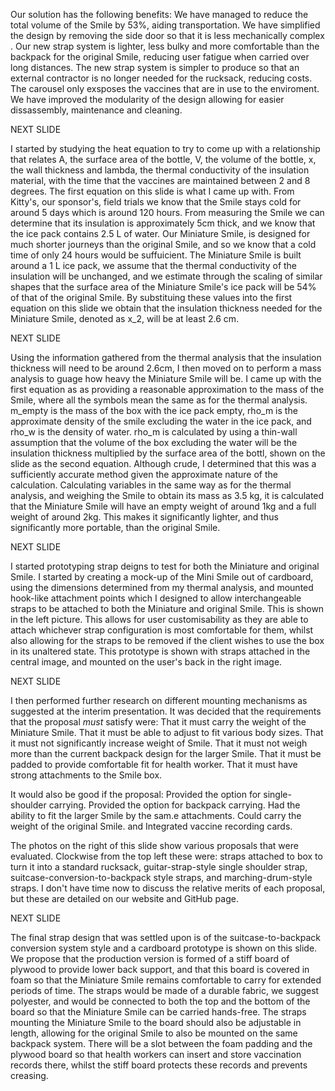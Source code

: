 Our solution has the following benefits:
We have managed to reduce the total volume of the Smile by 53%, aiding transportation​.
We have simplified the design by removing the side door so that it is less mechanically complex​.
Our new strap system is lighter, less bulky and more comfortable than the backpack for the original Smile, reducing user fatigue when carried over long distances.
The new strap system is simpler to produce so that an external contractor is no longer needed for the rucksack, reducing costs.
​The carousel only exsposes the vaccines that are in use to the enviroment​.
We have improved the modularity of the design allowing for easier dissassembly, maintenance and cleaning.

NEXT SLIDE

I started by studying the heat equation to try to come up with a relationship that relates A, the surface area of the bottle, V, the volume of the bottle, x, the wall thickness and lambda, the thermal conductivity of the insulation material, with the time that the vaccines are maintained between 2 and 8 degrees. The first equation on this slide is what I came up with. From Kitty's, our sponsor's, field trials we know that the Smile stays cold for around 5 days which is around 120 hours. From measuring the Smile we can determine that its insulation is approximately 5cm thick, and we know that the ice pack contains 2.5 L of water. Our Miniature Smile, is designed for much shorter journeys than the original Smile, and so we know that a cold time of only 24 hours would be suffuicient. The Miniature Smile is built around a 1 L ice pack, we assume that the thermal conductivity of the insulation will be unchanged, and we estimate through the scaling of similar shapes that the surface area of the Miniature Smile's ice pack will be 54% of that of the original Smile. By substituing these values into the first equation on this slide we obtain that the insulation thickness needed for the Miniature Smile, denoted as x_2, will be at least 2.6 cm.

NEXT SLIDE

Using the information gathered from the thermal analysis that the insulation thickness will need to be around 2.6cm, I then moved on to perform a mass analysis to guage how heavy the Miniature Smile will be. I came up with the first equation as as providing a reasonable approximation to the mass of the Smile, where all the symbols mean the same as for the thermal analysis. m_empty is the mass of the box with the ice pack empty, rho_m is the approximate density of the smile excluding the water in the ice pack, and rho_w is the density of water. rho_m is calculated by using a thin-wall assumption that the volume of the box excluding the water will be the insulation thickness multiplied by the surface area of the bottl, shown on the slide as the second equation. Although crude, I determined that this was a sufficiently accurate method given the approximate nature of the calculation. Calculating variables in the same way as for the thermal analysis, and weighing the Smile to obtain its mass as 3.5 kg, it is calculated that the Miniature Smile will have an empty weight of around 1kg and a full weight of around 2kg. This makes it significantly lighter, and thus significantly more portable, than the original Smile.

NEXT SLIDE

I started prototyping strap deigns to test for both the Miniature and original Smile. I started by creating a mock-up of the Mini Smile out of cardboard, using the dimensions determined from my thermal analysis, and mounted hook-like attachment points which I designed to allow interchangeable straps to be attached to both the Miniature and original Smile. This is shown in the left picture. This allows for user customisability as they are able to attach whichever strap configuration is most comfortable for them, whilst also allowing for the straps to be removed if the client wishes to use the box in its unaltered state. This prototype is shown with straps attached in the central image, and mounted on the user's back in the right image.

NEXT SLIDE

I then performed further research on different mounting mechanisms as suggested at the interim presentation. It was decided that the requirements that the proposal *must* satisfy were:
That it must carry the weight of the Miniature Smile.
That it must be able to adjust to fit various body sizes.​
That it must not significantly increase weight of Smile​.
That it must not weigh more than the current backpack design for the larger Smile​.
That it must be padded to provide comfortable fit for health worker​.
That it must have strong attachments to the Smile box​.

It would also be good if the proposal:
Provided the option for single-shoulder carrying​.
Provided the option for backpack carrying.​
Had the ability to fit the larger Smile by the sam.e attachments​.
Could carry the weight of the original Smile.
and Integrated vaccine recording cards.

The photos on the right of this slide show various proposals that were evaluated. Clockwise from the top left these were: straps attached to box to turn it into a standard rucksack, guitar-strap-style single shoulder strap, suitcase-conversion-to-backpack style straps, and marching-drum-style straps. I don't have time now to discuss the relative merits of each proposal, but these are detailed on our website and GitHub page.

NEXT SLIDE

The final strap design that was settled upon is of the suitcase-to-backpack conversion system style and a cardboard prototype is shown on this slide. We propose that the production version is formed of a stiff board of plywood to provide lower back support, and that this board is covered in foam so that the Miniature Smile remains comfortable to carry for extended periods of time. The straps would be made of a durable fabric, we suggest polyester, and would be connected to both the top and the bottom of the board so that the Miniature Smile can be carried hands-free. The straps mounting the Miniature Smile to the board should also be adjustable in length, allowing for the original Smile to also be mounted on the same backpack system. There will be a slot between the foam padding and the plywood board so that health workers can insert and store vaccination records there, whilst the stiff board protects these records and prevents creasing.
